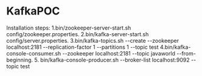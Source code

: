 # KafkaPOC
Installation steps:
1.bin/zookeeper-server-start.sh config/zookeeper.properties.
2.bin/kafka-server-start.sh config/server.properties.
3.bin/kafka-topics.sh --create --zookeeper localhost:2181 --replication-factor 1 --partitions 1 --topic test
4.bin/kafka-console-consumer.sh --zookeeper localhost:2181 --topic javaworld --from-beginning.
5. bin/kafka-console-producer.sh --broker-list localhost:9092 --topic test
